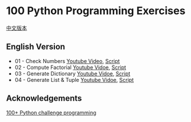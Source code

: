 # 100 Python Programming Exercises

[中文版本](./README.cn.md)

## English Version

- 01 - Check Numbers [Youtube Video](https://www.youtube.com/watch?v=q8YDoOGf6GI), [Script](ex01/script.en.md)
- 02 - Compute Factorial [Youtube Vidoe](https://www.youtube.com/watch?v=9tq9Z81SwZQ&t=17s), [Script](ex02/script.en.md)
- 03 - Generate Dictionary [Youtube Vidoe](https://www.youtube.com/watch?v=VRZD4bLgNeY&t=13s), [Script](ex03/script.en.md)
- 04 - Generate List & Tuple [Youtube Vidoe](https://www.youtube.com/watch?v=LfKCyNFZKQ4), [Script](ex04/script.en.md)

## Acknowledgements

[100+ Python challenge programming](https://github.com/zhiwehu/Python-programming-exercises)
